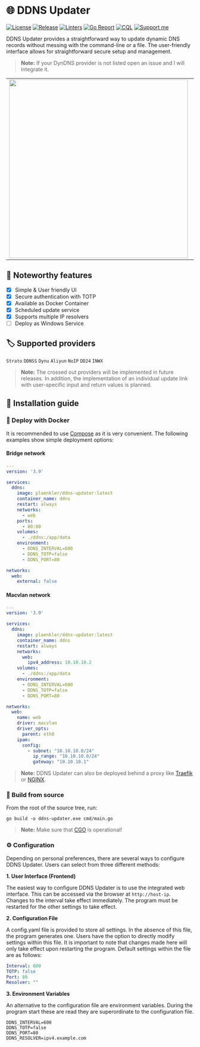 # 🌐 DDNS Updater

[![License](https://img.shields.io/badge/License-BSD_3--Clause-blue.svg)](https://opensource.org/licenses/BSD-3-Clause)
[![Release](https://img.shields.io/badge/Calver-YY.WW.REVISION-22bfda.svg)](https://calver.org/)
[![Linters](https://github.com/plaenkler/ddns-updater/actions/workflows/linters.yml/badge.svg)](https://github.com/plaenkler/ddns-updater/actions/workflows/linters.yml)
[![Go Report](https://goreportcard.com/badge/github.com/plaenkler/ddns-updater)](https://goreportcard.com/report/github.com/plaenkler/ddns-updater)
[![CQL](https://github.com/plaenkler/ddns-updater/workflows/CodeQL/badge.svg)](https://github.com/plaenkler/ddns-updater)
[![Support me](https://img.shields.io/badge/Support%20me%20%E2%98%95-orange.svg)](https://www.buymeacoffee.com/Plaenkler)

DDNS Updater provides a straightforward way to update dynamic DNS records without messing with the command-line or a file.
The user-friendly interface allows for straightforward secure setup and management.

> **Note:** If your DynDNS provider is not listed open an issue and I will integrate it.

<table>
  <tr>
    <td><img src="https://user-images.githubusercontent.com/60503970/219900612-b4d7d3c4-7e0a-4dca-bc73-63c4822c5133.png" width="480"/></td>
    <td><img src="https://user-images.githubusercontent.com/60503970/219900611-dfaa9c4b-13ac-4fc4-b7ca-1cdae47961a9.png" width="480"/></td>
  </tr>
</table>

## 🎯 Noteworthy features

- [x] Simple & User friendly UI
- [x] Secure authentication with TOTP
- [x] Available as Docker Container
- [x] Scheduled update service
- [x] Supports multiple IP resolvers
- [ ] Deploy as Windows Service

## 🏷️ Supported providers

`Strato` `DDNSS` `Dynu` `Aliyun` `NoIP` `DD24` `INWX`

> **Note:** The crossed out providers will be implemented in future releases. In addition, the implementation of an individual update link with user-specific input and return values is planned.

## 📜 Installation guide

### 🐋 Deploy with Docker

It is recommended to use [Compose](https://docs.docker.com/compose/) as it is very convenient. The following examples show simple deployment options:

#### Bridge network

```yaml
---
version: '3.9'

services:
  ddns:
    image: plaenkler/ddns-updater:latest
    container_name: ddns
    restart: always
    networks:
      - web
    ports:
      - 80:80
    volumes:
      - ./ddns:/app/data
    environment:
      - DDNS_INTERVAL=600
      - DDNS_TOTP=false
      - DDNS_PORT=80

networks:
  web:
    external: false
```

#### Macvlan network

```yaml
---
version: '3.9'

services:
  ddns:
    image: plaenkler/ddns-updater:latest
    container_name: ddns
    restart: always
    networks:
      web:
        ipv4_address: 10.10.10.2
    volumes:
      - ./ddns:/app/data
    environment:
      - DDNS_INTERVAL=600
      - DDNS_TOTP=false
      - DDNS_PORT=80

networks:
  web:
    name: web
    driver: macvlan
    driver_opts:
      parent: eth0
    ipam:
      config:
        - subnet: "10.10.10.0/24"
          ip_range: "10.10.10.0/24"
          gateway: "10.10.10.1"
```

> **Note:** DDNS Updater can also be deployed behind a proxy like [Traefik](https://doc.traefik.io/traefik/) or [NGINX](https://www.nginx.com/).

### 📄 Build from source

From the root of the source tree, run:

```text
go build -o ddns-updater.exe cmd/main.go
```

> **Note:** Make sure that [CGO](https://gist.github.com/Plaenkler/0c319b89fbc884a928612b7fdef97fbd) is operational!


### ⚙️ Configuration

Depending on personal preferences, there are several ways to configure DDNS Updater. Users can select from three different methods:

**1. User Interface (Frontend)**

The easiest way to configure DDNS Updater is to use the integrated web interface. This can be accessed via the browser at `http://host-ip`.
Changes to the interval take effect immediately. The program must be restarted for the other settings to take effect.

**2. Configuration File**

A config.yaml file is provided to store all settings. In the absence of this file, the program generates one. Users have the option to directly modify settings within this file. It is important to note that changes made here will only take effect upon restarting the program. Default settings within the file are as follows:

```yaml
Interval: 600
TOTP: false
Port: 80
Resolver: ""
```

**3. Environment Variables**

An alternative to the configuration file are environment variables. During the program start these are read they are superordinate to the configuration file.

```text
DDNS_INTERVAL=600
DDNS_TOTP=false
DDNS_PORT=80
DDNS_RESOLVER=ipv4.example.com
```